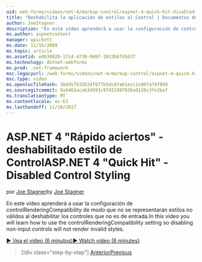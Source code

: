 ```yaml
---
uid: web-forms/videos/net-4/markup-control/aspnet-4-quick-hit-disabled-control-styling
title: "Deshabilita la aplicación de estilos al Control | Documentos de Microsoft"
author: JoeStagner
description: "En este vídeo aprenderá a usar la configuración de controlRenderingCompatibility de modo que no se representarán estilos no válidos al deshabilitar los controles que no es de entrada."
ms.author: aspnetcontent
manager: wpickett
ms.date: 11/16/2009
ms.topic: article
ms.assetid: edb30028-1fc4-4730-9d6f-1013b6fd5637
ms.technology: dotnet-webforms
ms.prod: .net-framework
msc.legacyurl: /web-forms/videos/net-4/markup-control/aspnet-4-quick-hit-disabled-control-styling
msc.type: video
ms.openlocfilehash: 36d45f632b24f877b5dc8fa61ecc1c007a79f889
ms.sourcegitcommit: 9a9483aceb34591c97451997036a9120c3fe2baf
ms.translationtype: MT
ms.contentlocale: es-ES
ms.lasthandoff: 11/10/2017
---
```

<a name="aspnet-4-quick-hit---disabled-control-styling"></a><span data-ttu-id="ae5ef-103">ASP.NET 4 "Rápido aciertos" - deshabilitado estilo de Control</span><span class="sxs-lookup"><span data-stu-id="ae5ef-103">ASP.NET 4 "Quick Hit" - Disabled Control Styling</span></span>
====================
<span data-ttu-id="ae5ef-104">por [Joe Stagner](https://github.com/JoeStagner)</span><span class="sxs-lookup"><span data-stu-id="ae5ef-104">by [Joe Stagner](https://github.com/JoeStagner)</span></span>

<span data-ttu-id="ae5ef-105">En este vídeo aprenderá a usar la configuración de controlRenderingCompatibility de modo que no se representarán estilos no válidos al deshabilitar los controles que no es de entrada.</span><span class="sxs-lookup"><span data-stu-id="ae5ef-105">In this video you will learn how to use the controlRenderingCompatibility setting so disabling non-input controls will not render invalid styles.</span></span> 

[<span data-ttu-id="ae5ef-106">&#9654; Vea el vídeo (6 minutos)</span><span class="sxs-lookup"><span data-stu-id="ae5ef-106">&#9654; Watch video (6 minutes)</span></span>](https://channel9.msdn.com/Blogs/ASP-NET-Site-Videos/aspnet-4-quick-hit-disabled-control-styling)

>[!div class="step-by-step"]
[<span data-ttu-id="ae5ef-107">Anterior</span><span class="sxs-lookup"><span data-stu-id="ae5ef-107">Previous</span></span>](aspnet-4-quick-hit-hidden-field-divs.md)
